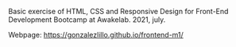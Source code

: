 Basic exercise of HTML, CSS and Responsive Design for Front-End Development Bootcamp at Awakelab.
2021, july.

Webpage: https://gonzalezlillo.github.io/frontend-m1/
